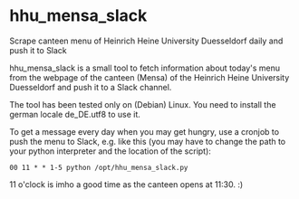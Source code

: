 # hhu_mensa_slack
Scrape canteen menu of Heinrich Heine University Duesseldorf daily and push it to Slack

hhu_mensa_slack is a small tool to fetch information about today's menu from the webpage of the canteen (Mensa) of the Heinrich Heine University Duesseldorf and push it to a Slack channel.

The tool has been tested only on (Debian) Linux. You need to install the german locale de_DE.utf8 to use it.

To get a message every day when you may get hungry, use a cronjob to push the menu to Slack, e.g. like this (you may have to change the path to your python interpreter and the location of the script):
```
00 11 * * 1-5 python /opt/hhu_mensa_slack.py
```
11 o'clock is imho a good time as the canteen opens at 11:30. :)